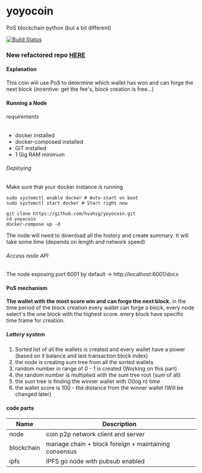 # yoyocoin
PoS blockchain python (but a bit different)  

[![Build Status](https://travis-ci.com/hvuhsg/yoyocoin.svg?branch=main)](https://travis-ci.com/hvuhsg/yoyocoin)  

### New refactored repo [HERE](https://github.com/yoyocoin/yoyocoin)

#### Explanation
This coin will use PoS to determine which wallet has won and can forge the next block (incentive: get the fee's, block creation is free...)


#### Running a Node

###### requirements
- docker installed
- docker-composed installed
- GIT installed
- 1 Gig RAM minimum

###### Deploying
Make sure that your docker instance is running
```shell script
sudo systemctl enable docker # Auto-start on boot
sudo systemctl start docker # Start right now
```

```shell script
git clone https://github.com/hvuhsg/yoyocoin.git
cd yoyocoin
docker-compose up -d
```
The node will need to download all the history and create summary. It will take some time (depends on length and network speed)

###### Access node API
The node exposing port 6001 by default -> http://localhost:6001/docs

#### PoS mechanism
**The wallet with the most score win and can forge the next block**,
in the time period of the block creation every wallet can forge a block, every node select's the one block with the highest score.
every block have specific time frame for creation.

##### Lottery system
1. Sorted list of all the wallets is created and every wallet have a power (based on it balance and last transaction block index)
2. the node is creating sum tree from all the sorted wallets
3. random number in range of 0 - 1 is created (Working on this part)
4. the random number is multiplied with the sum tree root (sum of all)
5. the sum tree is finding the winner wallet with O(log n) time
6. the wallet score is 100 - the distance from the winner wallet (Will be changed later)

#### code parts
| Name          | Description                                          |
| ------------- | ---------------------------------------------------- |
| node          | coin p2p network client and server                   |
| blockchain    | manage chain + block foreign + maintaining consensus |
| ipfs          | IPFS go node with pubsub enabled                     |
